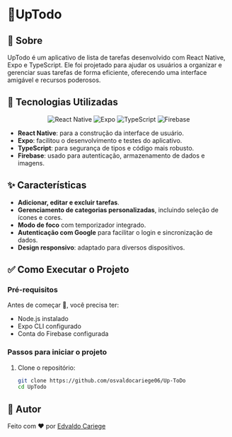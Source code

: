 # 📱UpTodo

## 🎯 Sobre
UpTodo é um aplicativo de lista de tarefas desenvolvido com React Native, Expo e TypeScript. Ele foi projetado para ajudar os usuários a organizar e gerenciar suas tarefas de forma eficiente, oferecendo uma interface amigável e recursos poderosos.


## 🚀 Tecnologias Utilizadas

<p align="center">
  <img src="https://img.shields.io/badge/React%20Native-20232A?style=for-the-badge&logo=react&logoColor=61DAFB" alt="React Native" />
  <img src="https://img.shields.io/badge/Expo-1B1F23?style=for-the-badge&logo=expo&logoColor=white" alt="Expo" />
  <img src="https://img.shields.io/badge/TypeScript-007ACC?style=for-the-badge&logo=typescript&logoColor=white" alt="TypeScript" />
  <img src="https://img.shields.io/badge/Firebase-FFCA28?style=for-the-badge&logo=firebase&logoColor=black" alt="Firebase" />
</p>


- **React Native**: para a construção da interface de usuário.
- **Expo**: facilitou o desenvolvimento e testes do aplicativo.
- **TypeScript**: para segurança de tipos e código mais robusto.
- **Firebase**: usado para autenticação, armazenamento de dados e imagens.

## ✨ Características

- **Adicionar, editar e excluir tarefas**.
- **Gerenciamento de categorias personalizadas**, incluindo seleção de ícones e cores.
- **Modo de foco** com temporizador integrado.
- **Autenticação com Google** para facilitar o login e sincronização de dados.
- **Design responsivo**: adaptado para diversos dispositivos.

## ✅ Como Executar o Projeto

### Pré-requisitos
Antes de começar 🏁, você precisa ter:

- Node.js instalado
- Expo CLI configurado
- Conta do Firebase configurada

### Passos para iniciar o projeto

1. Clone o repositório:
   ```bash
   git clone https://github.com/osvaldocariege06/Up-ToDo
   cd UpTodo


## 📝 Autor
 Feito com ❤️ por [Edvaldo Cariege](https://github.com/osvaldocariege06)